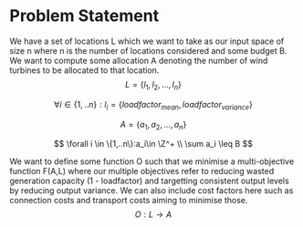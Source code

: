 # Problem Statement

We have a set of locations L which we want to take as our input space of size n where n is the number of locations considered and some budget B. We want to compute some allocation A denoting the number of wind turbines to be allocated to that location.
$$
L = {\{l_1,l_2,...,l_n\}}
$$

$$
\forall i \in \{1,..n\}:l_i = \{loadfactor_{mean},loadfactor_{variance}\}
$$

$$
A = \{a_1,a_2,...,a_n\}
$$

$$
\forall i \in \{1,..n\}:a_i\in \Z^+
\\
\sum a_i \leq B
$$

We want to define some function O such that we minimise a multi-objective function F(A,L) where our multiple objectives refer to reducing wasted generation capacity (1 - loadfactor) and targetting consistent output levels by reducing output variance. We can also include cost factors here such as connection costs and transport costs aiming to minimise those.
$$
O:L \rightarrow A
$$
